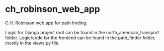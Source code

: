 # ch_robinson_web_app

C.H. Robinson web app for path finding.

Logic for Django project root can be found in the north_american_transport folder. Logic/code for the frontend can be found in the path_finder folder, mostly in the views.py file.
